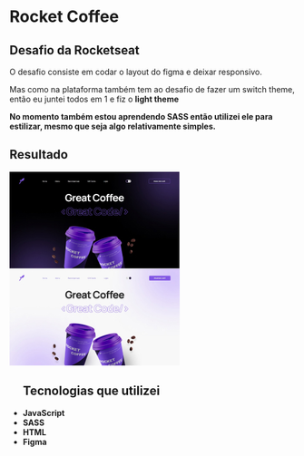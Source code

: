 # Rocket Coffee
## Desafio da Rocketseat 
<p>
O desafio consiste em codar o layout do figma e deixar responsivo.
</p>
<p>Mas como na plataforma também tem ao desafio de fazer um switch theme, então eu juntei todos em 1 e fiz o <strong>light theme<strong></p>

<p>No momento também estou aprendendo SASS então utilizei ele para estilizar, mesmo que seja algo relativamente simples.</p>

<h2>Resultado</h2>
<img src="./img/result.jpg">

<ul>
  <h2>Tecnologias que utilizei</h2>
  <li>JavaScript</li>
  <li>SASS</li>
  <li>HTML</li>
  <li>Figma</li>
</ul>
